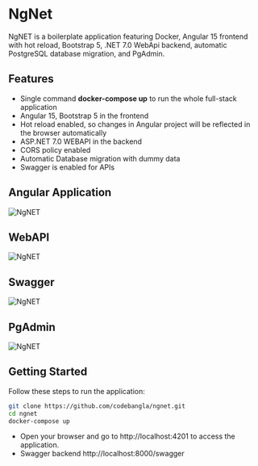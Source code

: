 # NgNet

NgNET is a boilerplate application featuring Docker, Angular 15 frontend with hot reload, Bootstrap 5, .NET 7.0 WebApi backend, automatic PostgreSQL database migration, and PgAdmin.

## Features
- Single command **docker-compose up** to run the whole full-stack application
- Angular 15, Bootstrap 5 in the frontend
- Hot reload enabled, so changes in Angular project will be reflected in the browser automatically
- ASP.NET 7.0 WEBAPI in the backend
- CORS policy enabled
- Automatic Database migration with dummy data
- Swagger is enabled for APIs
## Angular Application
![NgNET](https://i.imgur.com/8BxL1Wm.png)
## WebAPI
![NgNET](https://i.imgur.com/2AXvZe5.png)
## Swagger
![NgNET](https://i.imgur.com/UA9jnpK.png)
## PgAdmin
![NgNET](https://i.imgur.com/xNiYRRx.png)
## Getting Started

Follow these steps to run the application:
   ```bash
   git clone https://github.com/codebangla/ngnet.git
   cd ngnet
   docker-compose up
   ```
- Open your browser and go to http://localhost:4201 to access the application.
- Swagger backend http://localhost:8000/swagger
